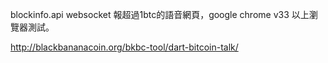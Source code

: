 blockinfo.api websocket 報超過1btc的語音網頁，google chrome v33 以上瀏覽器測試。


http://blackbananacoin.org/bkbc-tool/dart-bitcoin-talk/
